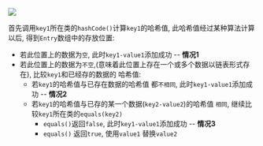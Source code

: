 ![](https://youpaiyun.zongqilive.cn/image/20210312154015.png)



首先调用`key1`所在类的`hashCode()`计算`key1`的哈希值,  此哈希值经过某种算法计算以后, 得到`Entry`数组中的存放位置:

- 若此位置上的数据为`空`, 此时`key1-value1`添加成功 -- **情况1**
- 若此位置上的数据为`不空`,(意味着此位置上存在一个或多个数据以链表形式存在), 比较`key1`和已经存的数据的 哈希值:
  - 若`key1`的哈希值与已存在数据的哈希值 都`不相同`, 此时`key1-value1`添加成功 -- **情况2**
  - 若`key1`的哈希值与已存的某一个数据(`key2-value2`)的哈希值 `相同`, 继续比较`key1`所在类的`equals(key2)`
    - `equals()`返回`false`,  此时`key1-value1`添加成功 -- **情况3**
    - `equals()` 返回`true`,  使用`value1` 替换`value2`



































